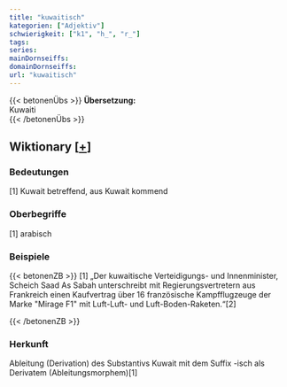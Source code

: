 ```yaml
---
title: "kuwaitisch"
kategorien: ["Adjektiv"]
schwierigkeit: ["k1", "h_", "r_"]
tags:
series:
mainDornseiffs:
domainDornseiffs:
url: "kuwaitisch"
---
```


{{< betonenÜbs >}}
**Übersetzung:**  
Kuwaiti  
{{< /betonenÜbs >}}

## Wiktionary [[+](https://de.wiktionary.org/wiki/kuwaitisch)]

### Bedeutungen
[1] Kuwait betreffend, aus Kuwait kommend  

### Oberbegriffe
[1] arabisch  

### Beispiele
{{< betonenZB >}}
[1] „Der kuwaitische Verteidigungs- und Innenminister, Scheich Saad As Sabah unterschreibt mit Regierungsvertretern aus Frankreich einen Kaufvertrag über 16 französische Kampfflugzeuge der Marke "Mirage F1" mit Luft-Luft- und Luft-Boden-Raketen.“[2]  

{{< /betonenZB >}}
### Herkunft
Ableitung (Derivation) des Substantivs Kuwait mit dem Suffix -isch als Derivatem (Ableitungsmorphem)[1]  


